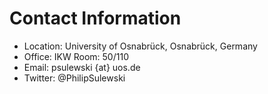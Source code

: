 # Contact Information

- Location: University of Osnabrück, Osnabrück, Germany
- Office: IKW Room: 50/110
- Email: psulewski {at} uos.de
- Twitter: @PhilipSulewski